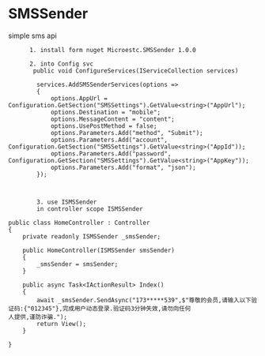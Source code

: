 # SMSSender
simple sms api

          1. install form nuget Microestc.SMSSender 1.0.0

          2. into Config svc
           public void ConfigureServices(IServiceCollection services)

            services.AddSMSSenderServices(options =>
            {
                options.AppUrl = Configuration.GetSection("SMSSettings").GetValue<string>("AppUrl");
                options.Destination = "mobile";
                options.MessageContent = "content";
                options.UsePostMethod = false;
                options.Parameters.Add("method", "Submit");
                options.Parameters.Add("account", Configuration.GetSection("SMSSettings").GetValue<string>("AppId"));
                options.Parameters.Add("password", Configuration.GetSection("SMSSettings").GetValue<string>("AppKey"));
                options.Parameters.Add("format", "json");
            });
            
            
            
            3. use ISMSSender
            in controller scope ISMSSender
            
    public class HomeController : Controller
    {
        private readonly ISMSSender _smsSender;

        public HomeController(ISMSSender smsSender)
        {
            _smsSender = smsSender;
        }

        public async Task<IActionResult> Index()
        {
            await _smsSender.SendAsync("173*****539",$"尊敬的会员,请输入以下验证码:{"012345"},完成用户动态登录.验证码3分钟失效,请勿向任何                              人提供,谨防诈骗.");
            return View();
        }

    }

